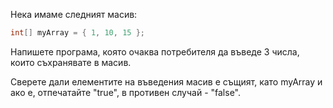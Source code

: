 Нека имаме следният масив:

```java
int[] myArray = { 1, 10, 15 };
```

Напишете програма, която очаква потребителя да въведе 3 числа, които
съхранявате в масив.

Сверете дали елементите на въведения масив е същият, като myArray и
ако е, отпечатайте "true", в противен случай - "false".